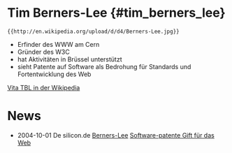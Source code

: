 # Tim Berners-Lee {#tim_berners_lee}

```{=mediawiki}
{{http://en.wikipedia.org/upload/d/d4/Berners-Lee.jpg}}
```
-   Erfinder des WWW am Cern
-   Gründer des W3C
-   hat Aktivitäten in Brüssel unterstützt
-   sieht Patente auf Software als Bedrohung für Standards und
    Fortentwicklung des Web

[Vita TBL in der
Wikipedia](http://en.wikipedia.org/wiki/Tim_Berners-Lee "wikilink")

# News

-   2004-10-01 De silicon.de [ Berners-Lee](TimBernersLeeDe "wikilink")
    [Software-patente Gift für das
    Web](http://www.silicon.de/cpo/news-busisoft/detail.php?nr=16788 "wikilink")
